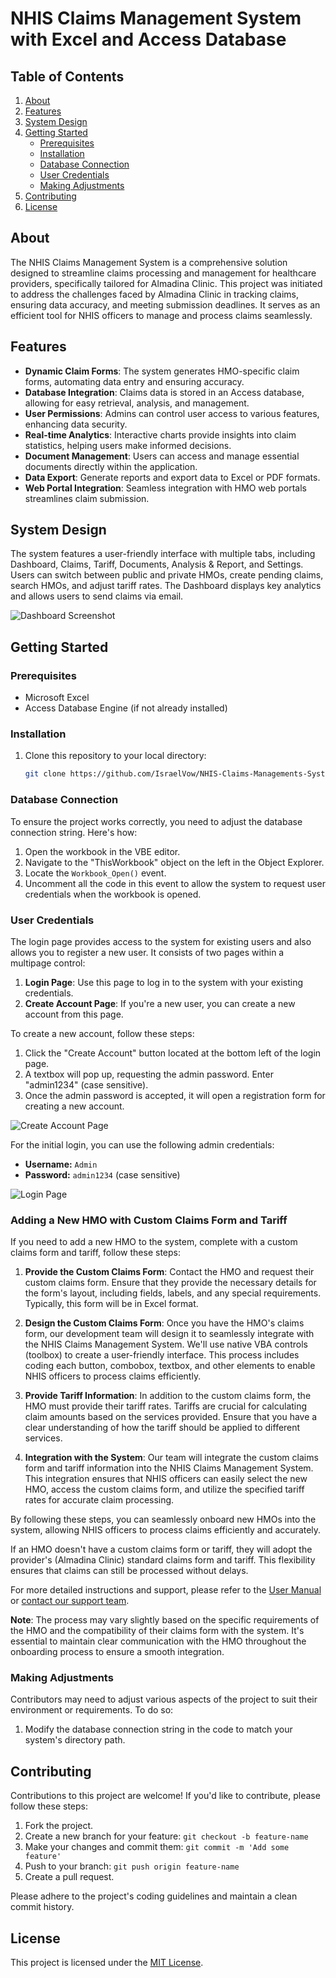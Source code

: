 
# NHIS Claims Management System with Excel and Access Database

## Table of Contents
1. [About](documentation/User_Manual.md#about)
2. [Features](documentation/User_Manual.md#features)
3. [System Design](#system-design)
4. [Getting Started](#getting-started)
   - [Prerequisites](#prerequisites)
   - [Installation](#installation)
   - [Database Connection](#database-connection)
   - [User Credentials](#user-credentials)
   - [Making Adjustments](#making-adjustments)
5. [Contributing](#contributing)
6. [License](#license)

## About
The NHIS Claims Management System is a comprehensive solution designed to streamline claims processing and management for healthcare providers, specifically tailored for Almadina Clinic. This project was initiated to address the challenges faced by Almadina Clinic in tracking claims, ensuring data accuracy, and meeting submission deadlines. It serves as an efficient tool for NHIS officers to manage and process claims seamlessly.

## Features
- **Dynamic Claim Forms**: The system generates HMO-specific claim forms, automating data entry and ensuring accuracy.
- **Database Integration**: Claims data is stored in an Access database, allowing for easy retrieval, analysis, and management.
- **User Permissions**: Admins can control user access to various features, enhancing data security.
- **Real-time Analytics**: Interactive charts provide insights into claim statistics, helping users make informed decisions.
- **Document Management**: Users can access and manage essential documents directly within the application.
- **Data Export**: Generate reports and export data to Excel or PDF formats.
- **Web Portal Integration**: Seamless integration with HMO web portals streamlines claim submission.

## System Design
The system features a user-friendly interface with multiple tabs, including Dashboard, Claims, Tariff, Documents, Analysis & Report, and Settings. Users can switch between public and private HMOs, create pending claims, search HMOs, and adjust tariff rates. The Dashboard displays key analytics and allows users to send claims via email.

![Dashboard Screenshot](https://imgur.com/mHEidJA.png)

## Getting Started
### Prerequisites
- Microsoft Excel
- Access Database Engine (if not already installed)

### Installation
1. Clone this repository to your local directory:
   ```bash
   git clone https://github.com/IsraelVow/NHIS-Claims-Managements-System-With-Access-Database.git
   ```

### Database Connection
To ensure the project works correctly, you need to adjust the database connection string. Here's how:

1. Open the workbook in the VBE editor.
2. Navigate to the "ThisWorkbook" object on the left in the Object Explorer.
3. Locate the `Workbook_Open()` event.
4. Uncomment all the code in this event to allow the system to request user credentials when the workbook is opened.


### User Credentials
The login page provides access to the system for existing users and also allows you to register a new user. It consists of two pages within a multipage control:
1. **Login Page**: Use this page to log in to the system with your existing credentials.
2. **Create Account Page**: If you're a new user, you can create a new account from this page.

To create a new account, follow these steps:
1. Click the "Create Account" button located at the bottom left of the login page.
2. A textbox will pop up, requesting the admin password. Enter "admin1234" (case sensitive).
3. Once the admin password is accepted, it will open a registration form for creating a new account.

![Create Account Page](https://imgur.com/vJuwITE.png)


For the initial login, you can use the following admin credentials:
- **Username:** `Admin`
- **Password:** `admin1234` (case sensitive)

![Login Page](https://imgur.com/7fyBQWN.png)

### Adding a New HMO with Custom Claims Form and Tariff

If you need to add a new HMO to the system, complete with a custom claims form and tariff, follow these steps:

1. **Provide the Custom Claims Form**: Contact the HMO and request their custom claims form. Ensure that they provide the necessary details for the form's layout, including fields, labels, and any special requirements. Typically, this form will be in Excel format.

2. **Design the Custom Claims Form**: Once you have the HMO's claims form, our development team will design it to seamlessly integrate with the NHIS Claims Management System. We'll use native VBA controls (toolbox) to create a user-friendly interface. This process includes coding each button, combobox, textbox, and other elements to enable NHIS officers to process claims efficiently.

3. **Provide Tariff Information**: In addition to the custom claims form, the HMO must provide their tariff rates. Tariffs are crucial for calculating claim amounts based on the services provided. Ensure that you have a clear understanding of how the tariff should be applied to different services.

4. **Integration with the System**: Our team will integrate the custom claims form and tariff information into the NHIS Claims Management System. This integration ensures that NHIS officers can easily select the new HMO, access the custom claims form, and utilize the specified tariff rates for accurate claim processing.

By following these steps, you can seamlessly onboard new HMOs into the system, allowing NHIS officers to process claims efficiently and accurately.

If an HMO doesn't have a custom claims form or tariff, they will adopt the provider's (Almadina Clinic) standard claims form and tariff. This flexibility ensures that claims can still be processed without delays.

For more detailed instructions and support, please refer to the [User Manual](https://github.com/IsraelVow/NHIS-Claims-Managements-System-With-Access-Database/blob/main/Documentation/User%20Manual.md) or [contact our support team](mailto:Israeljvow@gmail.com).

**Note**: The process may vary slightly based on the specific requirements of the HMO and the compatibility of their claims form with the system. It's essential to maintain clear communication with the HMO throughout the onboarding process to ensure a smooth integration.

### Making Adjustments
Contributors may need to adjust various aspects of the project to suit their environment or requirements. To do so:

1. Modify the database connection string in the code to match your system's directory path.

## Contributing
Contributions to this project are welcome! If you'd like to contribute, please follow these steps:
1. Fork the project.
2. Create a new branch for your feature: `git checkout -b feature-name`
3. Make your changes and commit them: `git commit -m 'Add some feature'`
4. Push to your branch: `git push origin feature-name`
5. Create a pull request.

Please adhere to the project's coding guidelines and maintain a clean commit history.

## License
This project is licensed under the [MIT License](LICENSE).
```
